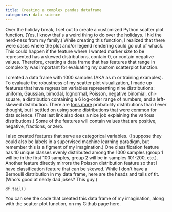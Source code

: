 ```yaml
---
title: Creating a complex pandas dataframe
categories: data science
---
```


Over the holiday break, I set out to create a customized Python scatter plot function. (Yes, I know that's a weird thing to do over the holidays. I hid the nerd-ness from my family.) While creating this function, I realized that there were cases where the plot and/or legend rendering could go out of whack. This could happen if the feature where I wanted marker size to be represented has a skewed distributions, contain 0, or contain negative values. Therefore, creating a data frame that has features that range in complexity was important for evaluating my custom scatterplot function.

I created a data frame with 1000 samples (AKA as m or training examples). To evaluate the robustness of my scatter plot visualization, I made up features that have regression variables representing nine distributions: uniform, Gaussian, bimodal, lognormal, Poisson, negative binomial, chi-square, a distribution containing a 6 log-order range of numbers, and a left-skewed distribution. There are [tons more](https://en.wikipedia.org/wiki/List_of_probability_distributions) probability distributions than I ever thought, but I settled on using some distributions that were [common](http://blog.cloudera.com/blog/2015/12/common-probability-distributions-the-data-scientists-crib-sheet/) for data science. (That last link also does a nice job explaining the various distributions.) Some of the features will contain values that are positive, negative, fractions, or zero.

I also created features that serve as categorical variables. (I suppose they could also be labels in a supervised machine learning paradigm, but remember this is a figment of my imagination.) One classification feature has 10 unique classes evenly distributed among the 1000 samples (group 1 will be in the first 100 samples, group 2 will be in samples 101-200, etc.). Another feature directly mirrors the Poisson distribution feature so that I have classification feature that can be skewed. While I don't have a Bernoulli distribution in my data frame, here are the heads and tails of tit. (Who's good at nerdy dad jokes? This guy.)

```
df.tail()
```

You can see the code that created this data frame of my imagination, along with the scatter plot function, on my Github page here.
